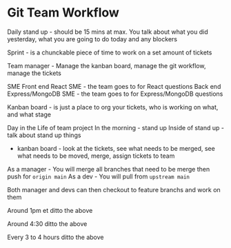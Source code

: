 # Git Team Workflow

Daily stand up - should be 15 mins at max. You talk about what you did yesterday, what you are going to do today and any blockers

Sprint - is a chunckable piece of time to work on a set amount of tickets

Team manager - Manage the kanban board, manage the git workflow, manage the tickets

SME
Front end React SME - the team goes to for React questions
Back end Express/MongoDB SME - the team goes to for Express/MongoDB questions

Kanban board - is just a place to org your tickets, who is working on what, and what stage

Day in the Life of team project
In the morning - stand up 
Inside of stand up - talk about stand up things 
- kanban board - look at the tickets, see what needs to be merged, see what needs to be moved, merge, assign tickets to team


As a manager - You will merge all branches that need to be merge then push for `origin main`
As a dev - You will pull from `upstream main`

Both manager and devs can then checkout to feature branchs and work on them

Around 1pm et ditto the above

Around 4:30 ditto the above 

Every 3 to 4 hours ditto the above